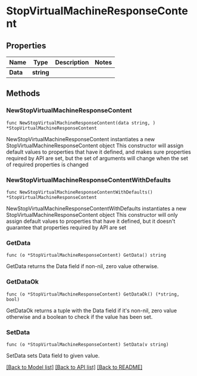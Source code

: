 # StopVirtualMachineResponseContent

## Properties

Name | Type | Description | Notes
------------ | ------------- | ------------- | -------------
**Data** | **string** |  | 

## Methods

### NewStopVirtualMachineResponseContent

`func NewStopVirtualMachineResponseContent(data string, ) *StopVirtualMachineResponseContent`

NewStopVirtualMachineResponseContent instantiates a new StopVirtualMachineResponseContent object
This constructor will assign default values to properties that have it defined,
and makes sure properties required by API are set, but the set of arguments
will change when the set of required properties is changed

### NewStopVirtualMachineResponseContentWithDefaults

`func NewStopVirtualMachineResponseContentWithDefaults() *StopVirtualMachineResponseContent`

NewStopVirtualMachineResponseContentWithDefaults instantiates a new StopVirtualMachineResponseContent object
This constructor will only assign default values to properties that have it defined,
but it doesn't guarantee that properties required by API are set

### GetData

`func (o *StopVirtualMachineResponseContent) GetData() string`

GetData returns the Data field if non-nil, zero value otherwise.

### GetDataOk

`func (o *StopVirtualMachineResponseContent) GetDataOk() (*string, bool)`

GetDataOk returns a tuple with the Data field if it's non-nil, zero value otherwise
and a boolean to check if the value has been set.

### SetData

`func (o *StopVirtualMachineResponseContent) SetData(v string)`

SetData sets Data field to given value.



[[Back to Model list]](../README.md#documentation-for-models) [[Back to API list]](../README.md#documentation-for-api-endpoints) [[Back to README]](../README.md)


